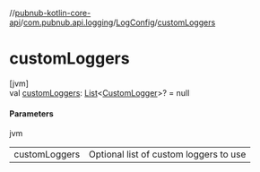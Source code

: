 //[pubnub-kotlin-core-api](../../../index.md)/[com.pubnub.api.logging](../index.md)/[LogConfig](index.md)/[customLoggers](custom-loggers.md)

# customLoggers

[jvm]\
val [customLoggers](custom-loggers.md): [List](https://kotlinlang.org/api/core/kotlin-stdlib/kotlin.collections/-list/index.html)&lt;[CustomLogger](../-custom-logger/index.md)&gt;? = null

#### Parameters

jvm

| | |
|---|---|
| customLoggers | Optional list of custom loggers to use |

